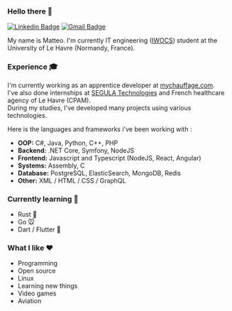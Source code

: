 ### Hello there 👋
 [![Linkedin Badge](https://img.shields.io/badge/-Matteo_AUGER-blue?style=flat-square&logo=Linkedin&logoColor=white&link=https://www.linkedin.com/in/matt%C3%A9o-auger-52148b160/)](https://www.linkedin.com/in/matt%C3%A9o-auger-52148b160/) 
 [![Gmail Badge](https://img.shields.io/badge/-augermtt@gmail.com-c14438?style=flat-square&logo=Gmail&logoColor=white&link=mailto:augermtt@gmail.com)](mailto:augermtt@gmail.com)
 
My name is Matteo. I'm currently IT engineering ([IWOCS](https://www.univ-lehavre.fr/spip.php?formation22)) student at the University of Le Havre (Normandy, France).

### Experience :mortar_board:

I'm currently working as an apprentice developer at [mychauffage.com](https://www.mychauffage.com). \
I've also done internships at [SEGULA Technologies](https://www.segulatechnologies.com/en/) and French healthcare agency of Le Havre (CPAM). \
During my studies, I've developed many projects using various technologies.

Here is the languages and frameworks i've been working with :
* **OOP:** C#, Java, Python, C++, PHP
* **Backend:** .NET Core, Symfony, NodeJS
* **Frontend:** Javascript and Typescript (NodeJS, React, Angular)
* **Systems:** Assembly, C
* **Database:** PostgreSQL, ElasticSearch, MongoDB, Redis
* **Other:** XML / HTML / CSS / GraphQL


### Currently learning :brain:
* Rust :crab:
* Go :mouse:
* Dart / Flutter :dart:

### What I like :heart:
* Programming
* Open source
* Linux
* Learning new things
* Video games
* Aviation
